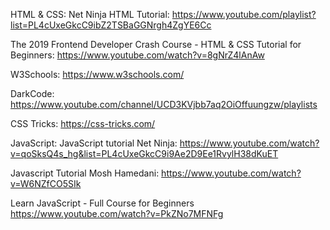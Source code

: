 HTML & CSS:
Net Ninja HTML Tutorial: 
https://www.youtube.com/playlist?list=PL4cUxeGkcC9ibZ2TSBaGGNrgh4ZgYE6Cc

The 2019 Frontend Developer Crash Course - HTML & CSS Tutorial for Beginners:
https://www.youtube.com/watch?v=8gNrZ4lAnAw

W3Schools:
https://www.w3schools.com/

DarkCode:
https://www.youtube.com/channel/UCD3KVjbb7aq2OiOffuungzw/playlists

CSS Tricks:
https://css-tricks.com/

JavaScript:
JavaScript tutorial Net Ninja:
https://www.youtube.com/watch?v=qoSksQ4s_hg&list=PL4cUxeGkcC9i9Ae2D9Ee1RvylH38dKuET

Javascript Tutorial Mosh Hamedani:
https://www.youtube.com/watch?v=W6NZfCO5SIk

Learn JavaScript - Full Course for Beginners
https://www.youtube.com/watch?v=PkZNo7MFNFg

